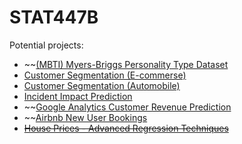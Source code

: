 # STAT447B

Potential projects: 
* ~~[(MBTI) Myers-Briggs Personality Type Dataset](https://www.kaggle.com/datasnaek/mbti-type)  
* [Customer Segmentation (E-commerse)](https://www.kaggle.com/fabiendaniel/customer-segmentation)  
* [Customer Segmentation (Automobile)](https://www.kaggle.com/vetrirah/customer)
* [Incident Impact Prediction](https://www.kaggle.com/c/incident-impact-prediction/data?select=test.csv)
* ~~[Google Analytics Customer Revenue Prediction](https://www.kaggle.com/c/ga-customer-revenue-prediction/data)
* ~~[Airbnb New User Bookings](https://www.kaggle.com/c/airbnb-recruiting-new-user-bookings)
* ~~[House Prices - Advanced Regression Techniques](https://www.kaggle.com/c/house-prices-advanced-regression-techniques/data)~~
